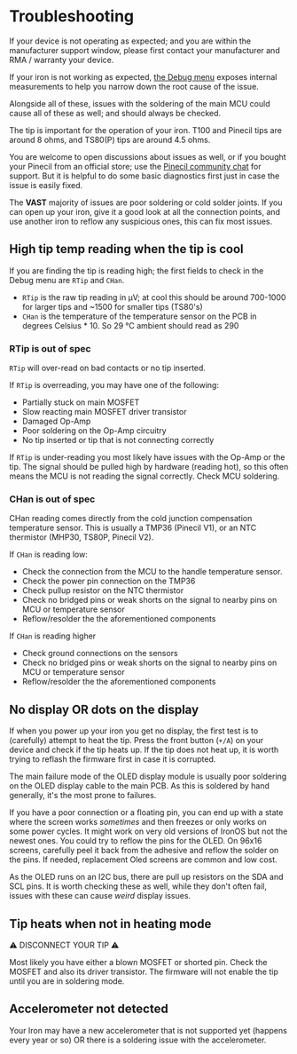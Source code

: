 # Troubleshooting

If your device is not operating as expected; and you are within the manufacturer support window, please first contact your manufacturer and RMA / warranty your device.

If your iron is not working as expected, [the Debug menu](DebugMenu.md) exposes internal measurements to help you narrow down the root cause of the issue.

Alongside all of these, issues with the soldering of the main MCU could cause all of these as well; and should always be checked.

The tip is important for the operation of your iron. T100 and Pinecil tips are around 8 ohms, and TS80(P) tips are around 4.5 ohms.

You are welcome to open discussions about issues as well, or if you bought your Pinecil from an official store; use the [Pinecil community chat](https://wiki.pine64.org/wiki/Pinecil#Community_links) for support.
But it is helpful to do some basic diagnostics first just in case the issue is easily fixed.

The **VAST** majority of issues are poor soldering or cold solder joints.
If you can open up your iron, give it a good look at all the connection points, and use another iron to reflow any suspicious ones, this can fix most issues.

## High tip temp reading when the tip is cool

If you are finding the tip is reading high; the first fields to check in the Debug menu are `RTip` and `CHan`.

- `RTip` is the raw tip reading in μV; at cool this should be around 700-1000 for larger tips and ~1500 for smaller tips (TS80's)
- `CHan` is the temperature of the temperature sensor on the PCB in degrees Celsius \* 10. So 29 °C ambient should read as 290

### RTip is out of spec

`RTip` will over-read on bad contacts or no tip inserted.

If `RTip` is overreading, you may have one of the following:

- Partially stuck on main MOSFET
- Slow reacting main MOSFET driver transistor
- Damaged Op-Amp
- Poor soldering on the Op-Amp circuitry
- No tip inserted or tip that is not connecting correctly

If `RTip` is under-reading you most likely have issues with the Op-Amp or the tip. The signal should be pulled high by hardware (reading hot), so this often means the MCU is not reading the signal correctly. Check MCU soldering.

### CHan is out of spec

CHan reading comes directly from the cold junction compensation temperature sensor.
This is usually a TMP36 (Pinecil V1), or an NTC thermistor (MHP30, TS80P, Pinecil V2).

If `CHan` is reading low:

- Check the connection from the MCU to the handle temperature sensor.
- Check the power pin connection on the TMP36
- Check pullup resistor on the NTC thermistor
- Check no bridged pins or weak shorts on the signal to nearby pins on MCU or temperature sensor
- Reflow/resolder the the aforementioned components

If `CHan` is reading higher

- Check ground connections on the sensors
- Check no bridged pins or weak shorts on the signal to nearby pins on MCU or temperature sensor
- Reflow/resolder the the aforementioned components

## No display OR dots on the display

If when you power up your iron you get no display, the first test is to (carefully) attempt to heat the tip.
Press the front button (`+/A`) on your device and check if the tip heats up.
If the tip does not heat up, it is worth trying to reflash the firmware first in case it is corrupted.

The main failure mode of the OLED display module is usually poor soldering on the OLED display cable to the main PCB.
As this is soldered by hand generally, it's the most prone to failures.

If you have a poor connection or a floating pin, you can end up with a state where the screen works _sometimes_ and then freezes or only works on some power cycles. It might work on very old versions of IronOS but not the newest ones. You could try to reflow the pins for the OLED. On 96x16 screens, carefully peel it back from the adhesive and reflow the solder on the pins. If needed, replacement Oled screens are common and low cost.

As the OLED runs on an I2C bus, there are pull up resistors on the SDA and SCL pins. It is worth checking these as well, while they don't often fail, issues with these can cause _weird_ display issues.

## Tip heats when not in heating mode

⚠️ DISCONNECT YOUR TIP ⚠️

Most likely you have either a blown MOSFET or shorted pin.
Check the MOSFET and also its driver transistor.
The firmware will not enable the tip until you are in soldering mode.

## Accelerometer not detected

Your Iron may have a new accelerometer that is not supported yet (happens every year or so) OR there is a soldering issue with the accelerometer.

